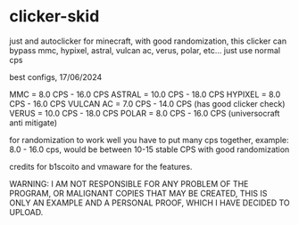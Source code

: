 # clicker-skid
just and autoclicker for minecraft, with good randomization, this clicker can bypass mmc, hypixel, astral, vulcan ac, verus, polar, etc... just use normal cps

best configs, 17/06/2024

MMC = 8.0 CPS - 16.0 CPS
ASTRAL = 10.0 CPS - 18.0 CPS
HYPIXEL = 8.0 CPS - 16.0 CPS
VULCAN AC = 7.0 CPS - 14.0 CPS (has good clicker check)
VERUS = 10.0 CPS - 18.0 CPS
POLAR = 8.0 CPS - 16.0 CPS (universocraft anti mitigate)

for randomization to work well you have to put many cps together, example: 8.0 - 16.0 cps, would be between 10-15 stable CPS with good randomization

credits for b1scoito and vmaware for the features.

WARNING: I AM NOT RESPONSIBLE FOR ANY PROBLEM OF THE PROGRAM, OR MALIGNANT COPIES THAT MAY BE CREATED, THIS IS ONLY AN EXAMPLE AND A PERSONAL PROOF, WHICH I HAVE DECIDED TO UPLOAD.
